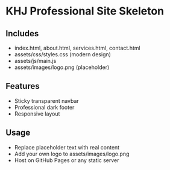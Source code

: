 
# KHJ Professional Site Skeleton

## Includes
- index.html, about.html, services.html, contact.html
- assets/css/styles.css (modern design)
- assets/js/main.js
- assets/images/logo.png (placeholder)

## Features
- Sticky transparent navbar
- Professional dark footer
- Responsive layout

## Usage
- Replace placeholder text with real content
- Add your own logo to assets/images/logo.png
- Host on GitHub Pages or any static server
